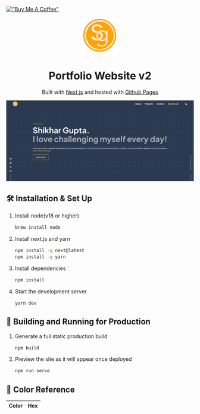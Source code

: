 [!["Buy Me A Coffee"](https://www.buymeacoffee.com/assets/img/custom_images/orange_img.png)](https://www.buymeacoffee.com/shikharg)
<div style="text-align:center">
  <img alt="Logo" src="https://github.com/Shikhar97/Shikhar97.github.io/blob/v2/public/images/logo.png" width="100" />
</div>
<h1 style="text-align:center">
  Portfolio Website v2
</h1>
<p style="text-align:center">
  Built with <a href="https://nextjs.org/" target="_blank">Next.js</a> and hosted with <a href="https://pages.github.com/" target="_blank">Github Pages</a>
</p>


<div style="text-align:center">

  <img alt="Demo" src="https://github.com/Shikhar97/Shikhar97.github.io/blob/v2/public/images/opengraph-image.jpg" />

</div>



## 🛠 Installation & Set Up

1. Install node(v18 or higher)

   ```sh
   brew install node
   
   ```

2. Install next.js and yarn

   ```sh
   npm install -g next@latest
   npm install -g yarn
   ```

3. Install dependencies

   ```sh
   npm install
   ```

4. Start the development server

   ```sh
   yarn dev
   ```

## 🚀 Building and Running for Production

1. Generate a full static production build

   ```sh
   npm build
   ```

2. Preview the site as it will appear once deployed

   ```sh
   npm run serve
   ```

## 🎨 Color Reference

| Color          | Hex                                                                |
| -------------- | ------------------------------------------------------------------ |

